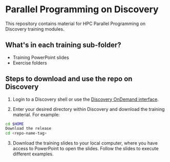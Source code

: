 # Parallel Programming on Discovery
This repository contains material for HPC Parallel Programming on Discovery
training modules.

## What's in each training sub-folder?
* Training PowerPoint slides
* Exercise folders

## Steps to download and use the repo on Discovery
1. Login to a Discovery shell or use the [Discovery OnDemand interface](https://rc-docs.northeastern.edu/en/latest/first_steps/connect_ood.html).

2. Enter your desired directory within Discovery and download the training material. For example:
```bash
cd $HOME
Download the release
cd <repo-name-tag>
```
3. Download the training slides to your local computer, where you have access to PowerPoint to open the slides. Follow the slides to execute different examples.
